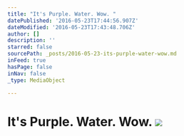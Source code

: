 ```yaml
---
title: "It's Purple. Water. Wow. "
datePublished: '2016-05-23T17:44:56.907Z'
dateModified: '2016-05-23T17:43:48.706Z'
author: []
description: ''
starred: false
sourcePath: _posts/2016-05-23-its-purple-water-wow.md
inFeed: true
hasPage: false
inNav: false
_type: MediaObject

---
```

# It's Purple. Water. Wow. ![](https://the-grid-user-content.s3-us-west-2.amazonaws.com/7ab40dab-6041-4898-b40d-c850e7842357.jpg)